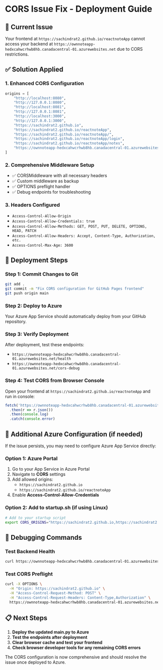 # CORS Issue Fix - Deployment Guide

## 🚨 Current Issue
Your frontend at `https://sachindrat2.github.io/reactnoteApp` cannot access your backend at `https://ownnoteapp-hedxcahwcrhwb8hb.canadacentral-01.azurewebsites.net` due to CORS restrictions.

## ✅ Solution Applied

### 1. Enhanced CORS Configuration
```python
origins = [
    "http://localhost:8080",
    "http://127.0.0.1:8080", 
    "http://localhost:8081",
    "http://127.0.0.1:8081",
    "http://localhost:3000",
    "http://127.0.0.1:3000",
    "https://sachindrat2.github.io",
    "https://sachindrat2.github.io/reactnoteApp", 
    "https://sachindrat2.github.io/reactnoteApp/",
    "https://sachindrat2.github.io/reactnoteApp/login",
    "https://sachindrat2.github.io/reactnoteApp/notes",
    "https://ownnoteapp-hedxcahwcrhwb8hb.canadacentral-01.azurewebsites.net",
]
```

### 2. Comprehensive Middleware Setup
- ✅ CORSMiddleware with all necessary headers
- ✅ Custom middleware as backup
- ✅ OPTIONS preflight handler
- ✅ Debug endpoints for troubleshooting

### 3. Headers Configured
- `Access-Control-Allow-Origin`
- `Access-Control-Allow-Credentials: true`
- `Access-Control-Allow-Methods: GET, POST, PUT, DELETE, OPTIONS, HEAD, PATCH`
- `Access-Control-Allow-Headers: Accept, Content-Type, Authorization, etc.`
- `Access-Control-Max-Age: 3600`

## 🚀 Deployment Steps

### Step 1: Commit Changes to Git
```bash
git add .
git commit -m "Fix CORS configuration for GitHub Pages frontend"
git push origin main
```

### Step 2: Deploy to Azure
Your Azure App Service should automatically deploy from your GitHub repository.

### Step 3: Verify Deployment
After deployment, test these endpoints:
- `https://ownnoteapp-hedxcahwcrhwb8hb.canadacentral-01.azurewebsites.net/health`
- `https://ownnoteapp-hedxcahwcrhwb8hb.canadacentral-01.azurewebsites.net/cors-debug`

### Step 4: Test CORS from Browser Console
Open your frontend at `https://sachindrat2.github.io/reactnoteApp` and run in console:
```javascript
fetch('https://ownnoteapp-hedxcahwcrhwb8hb.canadacentral-01.azurewebsites.net/cors-debug')
  .then(r => r.json())
  .then(console.log)
  .catch(console.error)
```

## 🔧 Additional Azure Configuration (if needed)

If the issue persists, you may need to configure Azure App Service directly:

### Option 1: Azure Portal
1. Go to your App Service in Azure Portal
2. Navigate to **CORS** settings
3. Add allowed origins:
   - `https://sachindrat2.github.io`
   - `https://sachindrat2.github.io/reactnoteApp`
4. Enable **Access-Control-Allow-Credentials**

### Option 2: Add to startup.sh (if using Linux)
```bash
# Add to your startup script
export CORS_ORIGINS="https://sachindrat2.github.io,https://sachindrat2.github.io/reactnoteApp"
```

## 🐛 Debugging Commands

### Test Backend Health
```bash
curl https://ownnoteapp-hedxcahwcrhwb8hb.canadacentral-01.azurewebsites.net/health
```

### Test CORS Preflight
```bash
curl -X OPTIONS \
  -H "Origin: https://sachindrat2.github.io" \
  -H "Access-Control-Request-Method: POST" \
  -H "Access-Control-Request-Headers: Content-Type,Authorization" \
  https://ownnoteapp-hedxcahwcrhwb8hb.canadacentral-01.azurewebsites.net/token
```

## 📋 Next Steps
1. **Deploy the updated main.py to Azure**
2. **Test the endpoints after deployment**
3. **Clear browser cache and test your frontend**
4. **Check browser developer tools for any remaining CORS errors**

The CORS configuration is now comprehensive and should resolve the issue once deployed to Azure.
